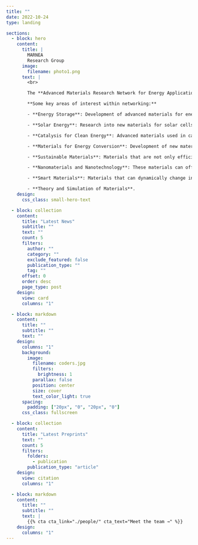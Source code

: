 ```yaml
---
title: ""
date: 2022-10-24
type: landing

sections:
  - block: hero
    content:
      title: |
        MARNEA
        Research Group
      image:
        filename: photo1.png
      text: |
        <br>

        The **Advanced Materials Research Network for Energy Applications** is a collaborative group focused on the development of advanced materials, namely the synthesis, characterisation and theoretical understanding of functional materials able to be used in energy applications. The network essentially aims to promote cooperation and create a dynamic of exchange between the involved researchers. The pooling of knowledge and know-how through this exchange network will allow the different actors to improve their efficiency, whether in solving technical problems in the development of materials or in the development of new technological applications.

        **Some key areas of interest within networking:**

        - **Energy Storage**: Development of advanced materials for energy storage systems.

        - **Solar Energy**: Research into new materials for solar cells that can increase efficiency, lower costs, and enhance the scalability of solar energy technology.

        - **Catalysis for Clean Energy**: Advanced materials used in catalysis for processes like hydrogen production, CO₂ capture, and conversion of biofuels.

        - **Materials for Energy Conversion**: Development of new materials for electrocaloric, magnetocaloric, fuel cells, microbial fuel cells, thermoelectrics, etc.

        - **Sustainable Materials**: Materials that are not only efficient but also sustainable, addressing issues like raw material sourcing, recyclability, and minimizing environmental impact.

        - **Nanomaterials and Nanotechnology**: These materials can offer significant improvements in energy-related applications due to their unique properties at the nanoscale, such as increased surface area, better conductivity, or enhanced chemical reactivity.

        - **Smart Materials**: Materials that can dynamically change in response to environmental conditions, enabling energy savings or more efficient use of energy.

        - **Theory and Simulation of Materials**.
    design:
      css_class: small-hero-text

  - block: collection
    content:
      title: "Latest News"
      subtitle: ""
      text: ""
      count: 5
      filters:
        author: ""
        category: ""
        exclude_featured: false
        publication_type: ""
        tag: ""
      offset: 0
      order: desc
      page_type: post
    design:
      view: card
      columns: "1"

  - block: markdown
    content:
      title: ""
      subtitle: ""
      text: ""
    design:
      columns: "1"
      background:
        image: 
          filename: coders.jpg
          filters:
            brightness: 1
          parallax: false
          position: center
          size: cover
          text_color_light: true
      spacing:
        padding: ["20px", "0", "20px", "0"]
      css_class: fullscreen

  - block: collection
    content:
      title: "Latest Preprints"
      text: ""
      count: 5
      filters:
        folders:
          - publication
        publication_type: "article"
    design:
      view: citation
      columns: "1"

  - block: markdown
    content:
      title: ""
      subtitle: ""
      text: |
        {{% cta cta_link="./people/" cta_text="Meet the team →" %}}
    design:
      columns: "1"
---
```

